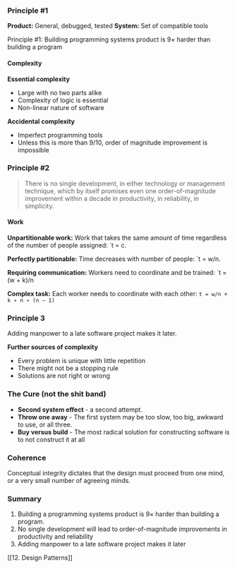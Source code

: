 ### Principle #1

**Product:** General, debugged, tested
**System:** Set of compatible tools

Principle #1: Building programming systems product is 9× harder than building a program

#### Complexity

**Essential complexity** 
- Large with no two parts alike 
- Complexity of logic is essential 
- Non-linear nature of software

**Accidental complexity**
- Imperfect programming tools
- Unless this is more than 9/10, order of magnitude improvement is impossible


### Principle #2

> There is no single development, in either technology or management technique, which by itself promises even one order-of-magnitude improvement within a decade in productivity, in reliability, in simplicity.

#### Work

**Unpartitionable work:**
Work that takes the same amount of time regardless of the number of people assigned:
`t = c.

**Perfectly partitionable:**
Time decreases with number of people:
`t = w/n.


**Requiring communication:** 
Workers need to coordinate and be trained:
`t = (w + k)/n

**Complex task:**
Each worker needs to coordinate with each other: 
`t = w/n + k ∗ n ∗ (n − 1)`

### Principle 3
Adding manpower to a late software project makes it later.


**Further sources of complexity**
- Every problem is unique with little repetition
- There might not be a stopping rule
- Solutions are not right or wrong

### The Cure (not the shit band)

- **Second system effect** - a second attempt.
- **Throw one away** - The first system may be too slow, too big, awkward to use, or all three.
- **Buy versus build** - The most radical solution for constructing software is to not construct it at all

### Coherence
Conceptual integrity dictates that the design must proceed from one mind, or a very small number of agreeing minds.

### Summary
1. Building a programming systems product is 9× harder than building a program. 
2. No single development will lead to order-of-magnitude improvements in productivity and reliability 
3. Adding manpower to a late software project makes it later


[[12. Design Patterns]]